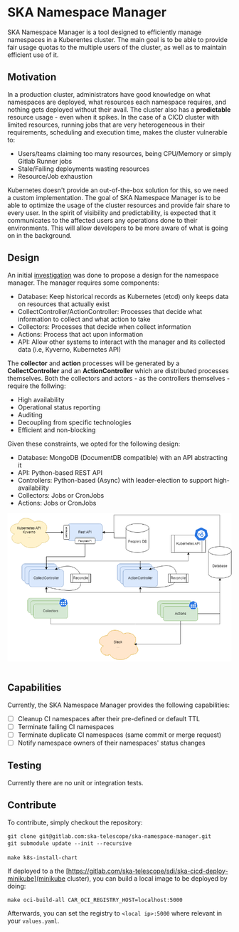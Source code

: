 # SKA Namespace Manager

SKA Namespace Manager is a tool designed to efficiently manage namespaces in a Kuberentes cluster. The main goal is to be able to provide fair usage quotas to the multiple users of the cluster, as well as to maintain efficient use of it.

## Motivation

In a production cluster, administrators have good knowledge on what namespaces are deployed, what resources each namespace requires, and nothing gets deployed without their avail. The cluster also has a **predictable** resource usage - even when it spikes. In the case of a CICD cluster with limited resources, running jobs that are very heterogeneous in their requirements, scheduling and execution time, makes the cluster vulnerable to:

* Users/teams claiming too many resources, being CPU/Memory or simply Gitlab Runner jobs
* Stale/Failing deployments wasting resources
* Resource/Job exhaustion

Kubernetes doesn't provide an out-of-the-box solution for this, so we need a custom implementation. The goal of SKA Namespace Manager is to be able to optimize the usage of the cluster resources and provide fair share to every user. In the spirit of visibility and predictability, is expected that it communicates to the affected users any operations done to their environments. This will allow developers to be more aware of what is going on in the background.

## Design

An initial [investigation](https://confluence.skatelescope.org/display/SE/Resource+management+-+ST-2017) was done to propose a design for the namespace manager. The manager requires some components:

* Database: Keep historical records as Kubernetes (etcd) only keeps data on resources that actually exist
* CollectController/ActionController: Processes that decide what information to collect and what action to take
* Collectors: Processes that decide when collect information
* Actions: Process that act upon information
* API: Allow other systems to interact with the manager and its collected data (i.e, Kyverno, Kubernetes API)

The **collector** and **action** processes will be generated by a **CollectController** and an **ActionController** which are distributed processes themselves. Both the collectors and actors - as the controllers themselves - require the follwing:

* High availability
* Operational status reporting
* Auditing
* Decoupling from specific technologies
* Efficient and non-blocking

Given these constraints, we opted for the following design:

* Database: MongoDB (DocumentDB compatible) with an API abstracting it
* API: Python-based REST API
* Controllers: Python-based (Async) with leader-election to support high-availability
* Collectors: Jobs or CronJobs
* Actions: Jobs or CronJobs

<div align="center">
<img src="./docs/src/_static/images/namespace_manager.png" align="center">
</div>
</br>

## Capabilities

Currently, the SKA Namespace Manager provides the following capabilities:

- [ ] Cleanup CI namespaces after their pre-defined or default TTL
- [ ] Terminate failing CI namespaces
- [ ] Terminate duplicate CI namespaces (same commit or merge request)
- [ ] Notify namespace owners of their namespaces' status changes

## Testing

Currently there are no unit or integration tests.

## Contribute

To contribute, simply checkout the repository:

```
git clone git@gitlab.com:ska-telescope/ska-namespace-manager.git
git submodule update --init --recursive

make k8s-install-chart
```

If deployed to a the [https://gitlab.com/ska-telescope/sdi/ska-cicd-deploy-minikube](minikube cluster), you can build a local image to be deployed by doing:

```
make oci-build-all CAR_OCI_REGISTRY_HOST=localhost:5000
```

Afterwards, you can set the registry to `<local ip>:5000` where relevant in your `values.yaml`.
